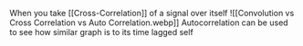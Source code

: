 When you take [[Cross-Correlation]] of a signal over itself
![[Convolution vs Cross Correlation vs Auto Correlation.webp]]
Autocorrelation can be used to see how similar graph is to its time lagged self
